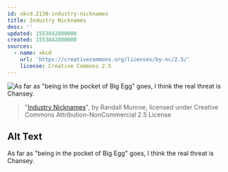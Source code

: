 ```yaml
---
id: xkcd.2130-industry-nicknames
title: Industry Nicknames
desc: ''
updated: 1553842800000
created: 1553842800000
sources:
  - name: xkcd
    url: 'https://creativecommons.org/licenses/by-nc/2.5/'
    license: Creative Commons 2.5
---
```

![As far as "being in the pocket of Big Egg" goes, I think the real threat is Chansey.](https://imgs.xkcd.com/comics/industry_nicknames.png)
> "[Industry Nicknames](https://xkcd.com/2130/)", by Randall Munroe, licensed under Creative Commons Attribution-NonCommercial 2.5 License

## Alt Text
As far as "being in the pocket of Big Egg" goes, I think the real threat is Chansey.
